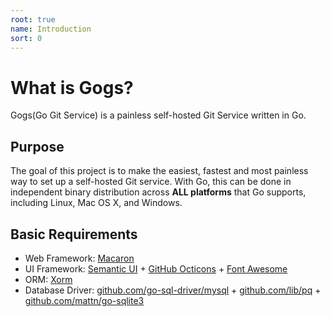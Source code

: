 ```yaml
---
root: true
name: Introduction
sort: 0
---
```


# What is Gogs?

Gogs(Go Git Service) is a painless self-hosted Git Service written in Go.

## Purpose

The goal of this project is to make the easiest, fastest and most painless way to set up a self-hosted Git service. With Go, this can be done in independent binary distribution across **ALL platforms** that Go supports, including Linux, Mac OS X, and Windows.

## Basic Requirements

- Web Framework: [Macaron](https://github.com/Unknwon/macaron)
- UI Framework: [Semantic UI](http://semantic-ui.com/) + [GitHub Octicons](https://octicons.github.com/) + [Font Awesome](http://fontawesome.io/)
- ORM: [Xorm](https://github.com/go-xorm/xorm)
- Database Driver: [github.com/go-sql-driver/mysql](https://github.com/go-sql-driver/mysql) + [github.com/lib/pq](https://github.com/lib/pq) + [github.com/mattn/go-sqlite3](https://github.com/mattn/go-sqlite3)

